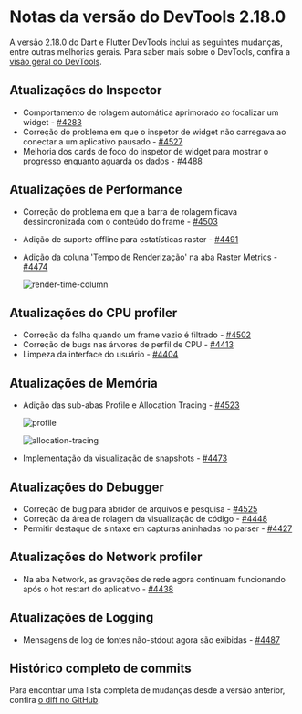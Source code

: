 # Notas da versão do DevTools 2.18.0

A versão 2.18.0 do Dart e Flutter DevTools inclui as seguintes
mudanças, entre outras melhorias gerais. Para saber mais sobre o
DevTools, confira a [visão geral do DevTools](https://docs.flutter.dev/tools/devtools).

## Atualizações do Inspector

- Comportamento de rolagem automática aprimorado ao focalizar um
  widget - [#4283](https://github.com/flutter/devtools/pull/4283)
- Correção do problema em que o inspetor de widget não carregava ao
  conectar a um aplicativo pausado -
  [#4527](https://github.com/flutter/devtools/pull/4527)
- Melhoria dos cards de foco do inspetor de widget para mostrar o
  progresso enquanto aguarda os dados -
  [#4488](https://github.com/flutter/devtools/pull/4488)

## Atualizações de Performance

- Correção do problema em que a barra de rolagem ficava dessincronizada
  com o conteúdo do frame -
  [#4503](https://github.com/flutter/devtools/pull/4503)
- Adição de suporte offline para estatísticas raster -
  [#4491](https://github.com/flutter/devtools/pull/4491)
- Adição da coluna 'Tempo de Renderização' na aba Raster Metrics -
  [#4474](https://github.com/flutter/devtools/pull/4474)

  ![render-time-column](/tools/devtools/release-notes/images-2.18.0/render-time-column.png "Coluna tempo de renderização na aba Raster Metrics")

## Atualizações do CPU profiler

- Correção da falha quando um frame vazio é filtrado -
  [#4502](https://github.com/flutter/devtools/pull/4502)
- Correção de bugs nas árvores de perfil de CPU -
  [#4413](https://github.com/flutter/devtools/pull/4413)
- Limpeza da interface do usuário -
  [#4404](https://github.com/flutter/devtools/pull/4404)

## Atualizações de Memória

- Adição das sub-abas Profile e Allocation Tracing -
  [#4523](https://github.com/flutter/devtools/pull/4523)

  ![profile](/tools/devtools/release-notes/images-2.18.0/profile.png "Profile na aba Memory")

  ![allocation-tracing](/tools/devtools/release-notes/images-2.18.0/allocation-tracing.png "Allocation Tracing na aba Memory")

- Implementação da visualização de snapshots -
  [#4473](https://github.com/flutter/devtools/pull/4473)

## Atualizações do Debugger

- Correção de bug para abridor de arquivos e pesquisa -
  [#4525](https://github.com/flutter/devtools/pull/4525)
- Correção da área de rolagem da visualização de código -
  [#4448](https://github.com/flutter/devtools/pull/4448)
- Permitir destaque de sintaxe em capturas aninhadas no parser -
  [#4427](https://github.com/flutter/devtools/pull/4427)

## Atualizações do Network profiler

- Na aba Network, as gravações de rede agora continuam funcionando
  após o hot restart do aplicativo -
  [#4438](https://github.com/flutter/devtools/pull/4438)

## Atualizações de Logging

- Mensagens de log de fontes não-stdout agora são exibidas -
  [#4487](https://github.com/flutter/devtools/pull/4487)

## Histórico completo de commits

Para encontrar uma lista completa de mudanças desde a versão
anterior, confira [o diff no GitHub](https://github.com/flutter/devtools/compare/v2.17.0...v2.18.0).
